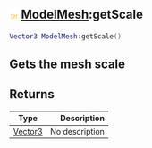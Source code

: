 ## ![shared](.gitbook/assets/shared.png) [ModelMesh](./home/ModelMesh):getScale

```lua
Vector3 ModelMesh:getScale()
```

Gets the mesh scale
------
## Returns

| Type   | Description |
| ------ | ----------: |
| [Vector3](./home/Vector3) | No description |

